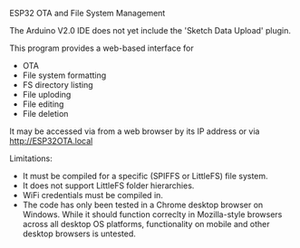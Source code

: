 ESP32 OTA and File System Management

The Arduino V2.0 IDE does not yet include the 'Sketch Data Upload' plugin.

This program provides a web-based interface for
* OTA
* File system formatting
* FS directory listing
* File uploding
* File editing
* File deletion

It may be accessed via from a web browser by its IP address or via http://ESP32OTA.local

Limitations:
* It must be compiled for a specific (SPIFFS or LittleFS) file system.
* It does not support LittleFS folder hierarchies.
* WiFi credentials must be compiled in.
* The code has only been tested in a Chrome desktop browser on Windows. While it should function correclty in Mozilla-style browsers across all desktop OS platforms, functionality on mobile and other desktop browsers is untested.

